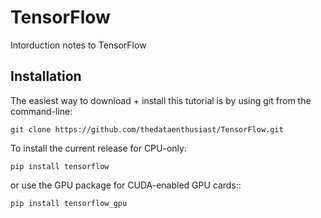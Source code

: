 # TensorFlow
Intorduction notes to TensorFlow

## Installation
The easiest way to download + install this tutorial is by using git from the command-line:

    git clone https://github.com/thedataenthusiast/TensorFlow.git

To install the current release for CPU-only:

    pip install tensorflow
or use the GPU package for CUDA-enabled GPU cards::

    pip install tensorflow_gpu    

